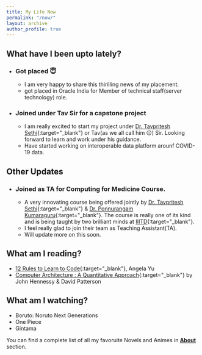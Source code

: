 ```yaml
---
title: My Life Now
permalink: "/now/"
layout: archive
author_profile: true
---
```


## What have I been upto lately?
- ### Got placed 😇
    - I am very happy to share this thirilling news of my placement.
    - got placed in Oracle India for Member of technical staff(server technology) role.
- ### Joined under Tav Sir for a capstone project
	- I am really excited to start my project under [Dr. Tavpritesh Sethi](https://www.iiitd.ac.in/tavpritesh){:target="_blank"} or Tav(as we all call him 😉) Sir. Looking forward to learn and work under his guidance. 
	- Have started working on interoperable data platform arounf COVID-19 data.

## Other Updates 

- ### Joined as TA for Computing for Medicine Course.
	- A very innovating course being offered jointly by [Dr. Tavpritesh Sethi](https://www.iiitd.ac.in/tavpritesh){:target="_blank"} & [Dr. Ponnurangam Kumaraguru](https://www.iiitd.ac.in/pk){:target="_blank"}. The course is really one of its kind and is being taught by two brilliant minds at [IIITD](https://www.iiitd.ac.in/){:target="_blank"}. 
	- I feel really glad to join their team as Teaching Assistant(TA).
	- Will update more on this soon.

## What am I reading?

- [12 Rules to Learn to Code](https://www.appbrewery.co/p/12-rules-to-learn-to-code){:target="_blank"}, Angela Yu
- [Computer Architecture : A Quantitative Approach](https://www.elsevier.com/books/computer-architecture/hennessy/978-0-12-811905-1){:target="_blank"} by John Hennessy & David Patterson

## What am I watching?
- Boruto: Noruto Next Generations
- One Piece
- Gintama

You can find a complete list of all my favoruite Novels and Animes in **[About](/about)** section.

